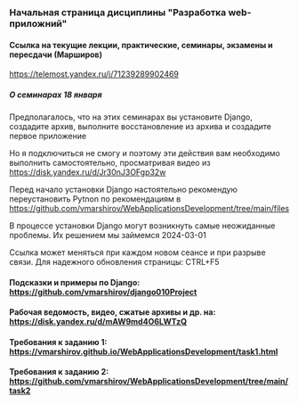 ### Начальная страница дисциплины "Разработка web-приложний"


####  Ссылка на текущие лекции, практические, семинары, экзамены и пересдачи (Марширов)
https://telemost.yandex.ru/j/71239289902469


##### О семинарах 18 января
Предполагалось, что на этих семинарах вы установите Django, создадите архив, выполните восстановление из архива и создадите первое приложение

Но я подключиться не смогу и поэтому эти действия вам необходимо выполнить самостоятельно,  просматривая видео из https://disk.yandex.ru/d/Jr30nJ3OFgp32w

Перед начало установки Django настоятельно рекомендую переустановить Pytnon по рекомендациям в https://github.com/vmarshirov/WebApplicationsDevelopment/tree/main/files

В процессе установки Django могут возникнуть самые неожиданные проблемы. Их решением мы займемся 2024-03-01

Ссылка может  меняться при каждом новом сеансе и при разрыве связи. Для надежного обновления страницы: CTRL+F5

#### Подсказки и примеры по Django: https://github.com/vmarshirov/django010Project

#### Рабочая ведомость, видео, сжатые архивы и др. на: https://disk.yandex.ru/d/mAW9md4O6LWTzQ

#### Требования к заданию 1: https://vmarshirov.github.io/WebApplicationsDevelopment/task1.html

#### Требования к заданию 2: https://github.com/vmarshirov/WebApplicationsDevelopment/tree/main/task2


